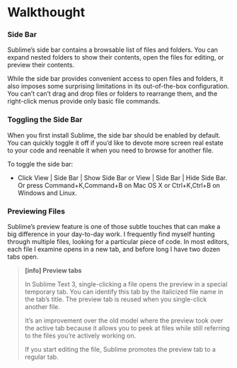 # Walkthought

### Side Bar

Sublime’s side bar contains a browsable list of files and folders. You can expand nested folders to show their contents, open the files for editing, or preview their contents.

While the side bar provides convenient access to open files and folders, it also imposes some surprising limitations in its out-of-the-box configuration. You can’t can’t drag and drop files or folders to rearrange them, and the right-click menus provide only basic file commands.

### Toggling the Side Bar

When you first install Sublime, the side bar should be enabled by default. You can quickly toggle it off if you’d like to devote more screen real estate to your code and reenable it when you need to browse for another file.

To toggle the side bar:
* Click View | Side Bar | Show Side Bar or View | Side Bar | Hide Side Bar.
Or press Command+K,Command+B on Mac OS X or Ctrl+K,Ctrl+B on Windows and Linux.

### Previewing Files

Sublime’s preview feature is one of those subtle touches that can make a big difference in your day-to-day work. I frequently find myself hunting through multiple files, looking for a particular piece of code. In most editors, each file I examine opens in a new tab, and before long I have two dozen tabs open.

> **[info] Preview tabs**
>
> In Sublime Text 3, single-clicking a file opens the preview in a special temporary tab. You can identify this tab by the italicized file name in the tab’s title. The preview tab is reused
when you single-click another file.
>
> It’s an improvement over the old model where the preview took over the active tab because it allows you to peek at files while still referring to the files you’re actively working on.
>
> If you start editing the file, Sublime promotes the preview tab to a regular tab.
